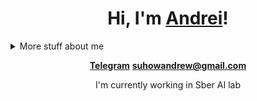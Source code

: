 
<h1 align="center">Hi, I'm <a href="https://vk.com/suhowandrew">Andrei</a>!</h1>



<details>
<summary>
  More stuff about me
</summary>

### What I do

I am a student, I am engaged in pet projects in a club at the university. I practice machine learning, algorithms, deep learning and many other things from data science. 

In my free time, I can write my own programming language, make a project on arduino, or raise a telegram bot.



### My projects 

1. Drawing up an investor's risk profile for his transactions. Using the LightGBM algorithm on aggregated data in conjunction with the deep learning LSTM model, which predicted the investor's class by the sequence of his transactions. We used the PCA algorithm, feature engineering. It turned out to raise the F1 score from 0.4 to 0.65 

2. In the framework of the project-generation of maps with the help of the VAE and the subsequent DCGAN.Creating images with a dimension of 64x64 pixels. the modified VAE made blurry pictures, so it was decided to use deep convolution GAN, which already created clear pictures. All architectures were written from scratch. 

3. Sugestive servise is an algorithm that offers auto-completion based on the entered data. Using the trie and reversed trie algorithms. 

4. Creating product embeddings. Detection of anomalies in transactions. ETL hackathon solution from Glow byte using pyspark and airflow.


## My skills 📜

Coding: Python (Pandas, Numpy, Matplotlib, Sklearn, catboost, xgboost, LightGBM, PyTorch,  Seaborn,  PySpark, transformers, Optuna, ML flow, FastApi, DVC), SQL, HTML/CSS, Git, Docker, Airflow,

Theory: Statistical, Data analysis, ML algorithms (Gradient boosting, Random forest, Regressions, Clustering, Anomaly Detection, etc.), Sequential Neural Networks, Convolution Neural Networks, NLP, GAN, Attention Mechanism, RecSys



<div align="center">
<img src="https://github.com/raghavk16/raghavk16/blob/master/coderman.gif" alt="Coder" width="400" height="250" />
</div>

</details>
<p align="center">
  <strong><a href="https://telegram.me/suhowandrew">Telegram</a></strong> 
  <strong><a href="mailto:suhowandrew@gmail.com">suhowandrew@gmail.com</a></strong> 
</p>

<p align="center">I'm currently working in Sber AI lab </p>

